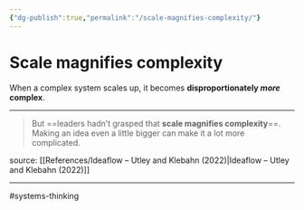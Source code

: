 ```yaml
---
{"dg-publish":true,"permalink":"/scale-magnifies-complexity/"}
---
```



# Scale magnifies complexity

When a complex system scales up, it becomes **disproportionately *more* complex**.

---

> But ==leaders hadn’t grasped that **scale magnifies complexity**==. Making an idea even a little bigger can make it a lot more complicated.

source: [[References/Ideaflow – Utley and Klebahn (2022)\|Ideaflow – Utley and Klebahn (2022)]]

---
#systems-thinking
